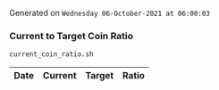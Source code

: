 Generated on `Wednesday 06-October-2021 at 06:00:03`

### Current to Target Coin Ratio
`current_coin_ratio.sh`

Date|Current|Target|Ratio
---|---|---|---
